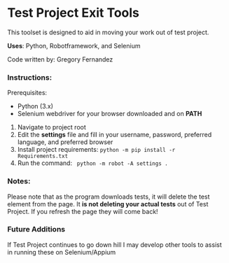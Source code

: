 # Test Project Exit Tools #

This toolset is designed to aid in moving your work out of test project.

**Uses**: Python, Robotframework, and Selenium

Code written by: Gregory Fernandez

### Instructions: ###

Prerequisites:
* Python (3.x)
* Selenium webdriver for your browser downloaded and on **PATH**

1. Navigate to project root
2. Edit the **settings** file and fill in your username, password, preferred language, and preferred browser
3. Install project requirements: ```` python -m pip install -r Requirements.txt ````
4. Run the command: ```` python -m robot -A settings .````

### Notes:   ###
Please note that as the program downloads tests, it will delete the test element from the page. It **is not deleting your actual tests** out of Test Project. If you refresh the page they will come back!

### Future Additions ###
If Test Project continues to go down hill I may develop other tools to assist in running these on Selenium/Appium

